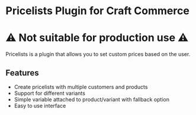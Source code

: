 # Pricelists Plugin for Craft Commerce

# ⚠️ Not suitable for production use ⚠️

Pricelists is a plugin that allows you to set custom prices based on the user.

## Features

- Create pricelists with multiple customers and products
- Support for different variants
- Simple variable attached to product/variant with fallback option
- Easy to use interface
